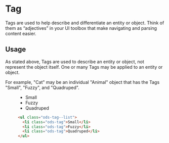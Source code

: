# Tag

Tags are used to help describe and differentiate an entity or object. Think of them as “adjectives” in your UI toolbox that make navigating and parsing content easier.

## Usage

As stated above, Tags are used to describe an entity or object, not represent the object itself. One or many Tags may be applied to an entity or object.

For example, "Cat" may be an individual "Animal" object that has the Tags "Small", "Fuzzy", and "Quadruped".

<figure class="nimatron--example">
  <div class="nimatron--rendered">
    <ul class="ods-tag--list"><li class="ods-tag">Small</li><li class="ods-tag">Fuzzy</li><li class="ods-tag">Quadruped</li></ul>
  </div>

  ```html
  <ul class="ods-tag--list">
    <li class="ods-tag">Small</li>
    <li class="ods-tag">Fuzzy</li>
    <li class="ods-tag">Quadruped</li>
  </ul>
  ```
</figure>
